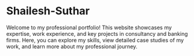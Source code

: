 # Shailesh-Suthar
Welcome to my professional portfolio! This website showcases my expertise, work experience, and key projects in consultancy and banking firms. Here, you can explore my skills, view detailed case studies of my work, and learn more about my professional journey.
